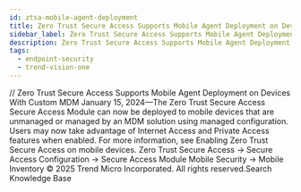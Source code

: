 ```yaml
---
id: ztsa-mobile-agent-deployment
title: Zero Trust Secure Access Supports Mobile Agent Deployment on Devices With Custom MDM
sidebar_label: Zero Trust Secure Access Supports Mobile Agent Deployment on Devices With Custom MDM
description: Zero Trust Secure Access Supports Mobile Agent Deployment on Devices With Custom MDM
tags:
  - endpoint-security
  - trend-vision-one
---
```


/*<![CDATA[*/ $('#title').html($('meta[name=map-description]').attr('content')); /*]]>*/ Zero Trust Secure Access Supports Mobile Agent Deployment on Devices With Custom MDM January 15, 2024—The Zero Trust Secure Access Secure Access Module can now be deployed to mobile devices that are unmanaged or managed by an MDM solution using managed configuration. Users may now take advantage of Internet Access and Private Access features when enabled. For more information, see Enabling Zero Trust Secure Access on mobile devices. Zero Trust Secure Access → Secure Access Configuration → Secure Access Module Mobile Security → Mobile Inventory © 2025 Trend Micro Incorporated. All rights reserved.Search Knowledge Base